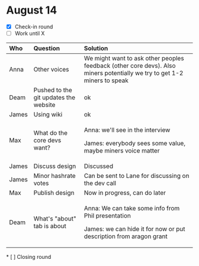 # August 14

* [x] Check-in round
* [ ] Work until X

<table>
  <thead>
    <tr>
      <th style="text-align:left">Who</th>
      <th style="text-align:left">Question</th>
      <th style="text-align:left">Solution</th>
    </tr>
  </thead>
  <tbody>
    <tr>
      <td style="text-align:left">Anna</td>
      <td style="text-align:left">Other voices</td>
      <td style="text-align:left">We might want to ask other peoples feedback (other core devs). Also miners
        potentially we try to get 1-2 miners to speak</td>
    </tr>
    <tr>
      <td style="text-align:left">Deam</td>
      <td style="text-align:left">Pushed to the git updates the website</td>
      <td style="text-align:left">ok</td>
    </tr>
    <tr>
      <td style="text-align:left">James</td>
      <td style="text-align:left">Using wiki</td>
      <td style="text-align:left">ok</td>
    </tr>
    <tr>
      <td style="text-align:left">Max</td>
      <td style="text-align:left">What do the core devs want?</td>
      <td style="text-align:left">
        <p>Anna: we&apos;ll see in the interview</p>
        <p>James: everybody sees some value, maybe miners voice matter</p>
      </td>
    </tr>
    <tr>
      <td style="text-align:left">James</td>
      <td style="text-align:left">Discuss design</td>
      <td style="text-align:left">Discussed</td>
    </tr>
    <tr>
      <td style="text-align:left">James</td>
      <td style="text-align:left">Minor hashrate votes</td>
      <td style="text-align:left">Can be sent to Lane for discussing on the dev call</td>
    </tr>
    <tr>
      <td style="text-align:left">Max</td>
      <td style="text-align:left">Publish design</td>
      <td style="text-align:left">Now in progress, can do later</td>
    </tr>
    <tr>
      <td style="text-align:left">Deam</td>
      <td style="text-align:left">What&apos;s &quot;about&quot; tab is about</td>
      <td style="text-align:left">
        <p>Anna: We can take some info from Phil presentation</p>
        <p>James: we can hide it for now or put description from aragon grant</p>
      </td>
    </tr>
  </tbody>
</table>* [ ] Closing round



